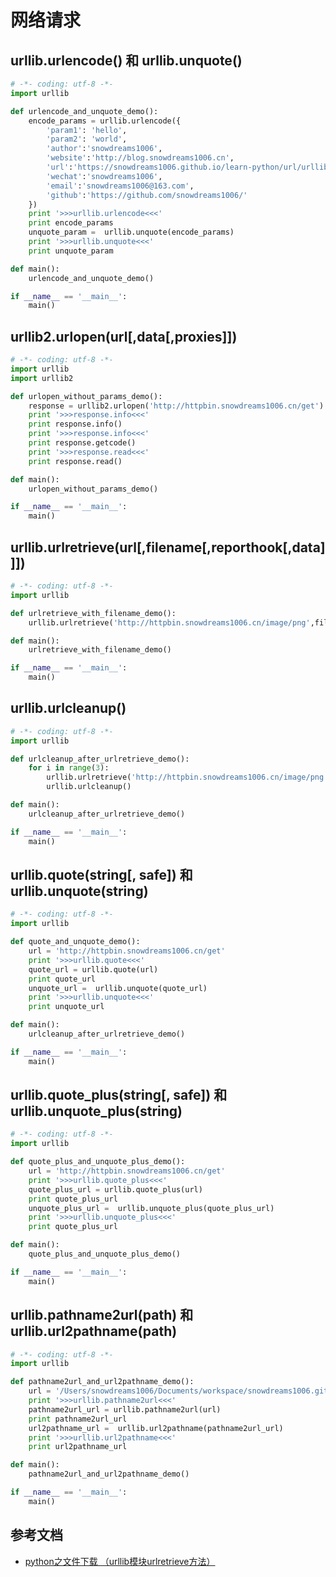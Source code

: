 # 网络请求

## urllib.urlencode() 和 urllib.unquote()

```python
# -*- coding: utf-8 -*-
import urllib

def urlencode_and_unquote_demo():
    encode_params = urllib.urlencode({
        'param1': 'hello', 
        'param2': 'world',
        'author':'snowdreams1006',
        'website':'http://blog.snowdreams1006.cn',
        'url':'https://snowdreams1006.github.io/learn-python/url/urllib/about.html',
        'wechat':'snowdreams1006',
        'email':'snowdreams1006@163.com',
        'github':'https://github.com/snowdreams1006/'
    })
    print '>>>urllib.urlencode<<<'
    print encode_params
    unquote_param =  urllib.unquote(encode_params)
    print '>>>urllib.unquote<<<'
    print unquote_param

def main():
    urlencode_and_unquote_demo()

if __name__ == '__main__':
    main()
```

## urllib2.urlopen(url[,data[,proxies]])

```python
# -*- coding: utf-8 -*-
import urllib
import urllib2

def urlopen_without_params_demo():
    response = urllib2.urlopen('http://httpbin.snowdreams1006.cn/get')
    print '>>>response.info<<<'
    print response.info()
    print '>>>response.info<<<'
    print response.getcode()
    print '>>>response.read<<<'
    print response.read()

def main():
    urlopen_without_params_demo()

if __name__ == '__main__':
    main()
```

## urllib.urlretrieve(url[,filename[,reporthook[,data]]])

```python
# -*- coding: utf-8 -*-
import urllib

def urlretrieve_with_filename_demo():
    urllib.urlretrieve('http://httpbin.snowdreams1006.cn/image/png',filename='./images/urlretrieve_with_filename_demo.png')

def main():
    urlretrieve_with_filename_demo()

if __name__ == '__main__':
    main()
```

## urllib.urlcleanup()

```python
# -*- coding: utf-8 -*-
import urllib

def urlcleanup_after_urlretrieve_demo():
    for i in range(3):
        urllib.urlretrieve('http://httpbin.snowdreams1006.cn/image/png',filename='./images/urlcleanup_after_urlretrieve_demo(%d).png' % i)
        urllib.urlcleanup()

def main():
    urlcleanup_after_urlretrieve_demo()

if __name__ == '__main__':
    main()
```

## urllib.quote(string[, safe]) 和 urllib.unquote(string)

```python
# -*- coding: utf-8 -*-
import urllib

def quote_and_unquote_demo():
    url = 'http://httpbin.snowdreams1006.cn/get'
    print '>>>urllib.quote<<<'
    quote_url = urllib.quote(url)
    print quote_url
    unquote_url =  urllib.unquote(quote_url)
    print '>>>urllib.unquote<<<'
    print unquote_url

def main():
    urlcleanup_after_urlretrieve_demo()

if __name__ == '__main__':
    main()
```

## urllib.quote_plus(string[, safe]) 和 urllib.unquote_plus(string)

```python
# -*- coding: utf-8 -*-
import urllib

def quote_plus_and_unquote_plus_demo():
    url = 'http://httpbin.snowdreams1006.cn/get'
    print '>>>urllib.quote_plus<<<'
    quote_plus_url = urllib.quote_plus(url)
    print quote_plus_url
    unquote_plus_url =  urllib.unquote_plus(quote_plus_url)
    print '>>>urllib.unquote_plus<<<'
    print quote_plus_url

def main():
    quote_plus_and_unquote_plus_demo()

if __name__ == '__main__':
    main()
```

## urllib.pathname2url(path) 和 urllib.url2pathname(path)

```python
# -*- coding: utf-8 -*-
import urllib

def pathname2url_and_url2pathname_demo():
    url = '/Users/snowdreams1006/Documents/workspace/snowdreams1006.github.io/python/src/url/urllib'
    print '>>>urllib.pathname2url<<<'
    pathname2url_url = urllib.pathname2url(url)
    print pathname2url_url
    url2pathname_url =  urllib.url2pathname(pathname2url_url)
    print '>>>urllib.url2pathname<<<'
    print url2pathname_url

def main():
    pathname2url_and_url2pathname_demo()

if __name__ == '__main__':
    main()
```

## 参考文档

- [python之文件下载 （urllib模块urlretrieve方法）](https://www.cnblogs.com/wanghuixi/p/12116005.html)
